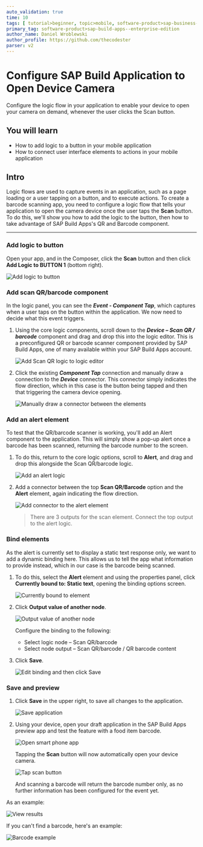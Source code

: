 ```yaml
---
auto_validation: true
time: 10
tags: [ tutorial>beginner, topic>mobile, software-product>sap-business-technology-platform]
primary_tag: software-product>sap-build-apps--enterprise-edition
author_name: Daniel Wroblewski
author_profile: https://github.com/thecodester
parser: v2
---
```


# Configure SAP Build Application to Open Device Camera
<!-- description --> Configure the logic flow in your application to enable your device to open your camera on demand, whenever the user clicks the Scan button.

## You will learn
  - How to add logic to a button in your mobile application
  - How to connect user interface elements to actions in your mobile application

## Intro
Logic flows are used to capture events in an application, such as a page loading or a user tapping on a button, and to execute actions. To create a barcode scanning app, you need to configure a logic flow that tells your application to open the camera device once the user taps the **Scan** button. To do this, we'll show you how to add the logic to the button, then how to take advantage of SAP Build Apps's QR and Barcode component.

---

### Add logic to button

Open your app, and in the Composer, click the **Scan** button and then click **Add Logic to BUTTON 1** (bottom right).

![Add logic to button](Add_logic.png)



### Add scan QR/barcode component

In the logic panel, you can see the ***Event - Component Tap***, which captures when a user taps on the button within the application. We now need to decide what this event triggers.

1. Using the core logic components, scroll down to the ***Device – Scan QR / barcode*** component and drag and drop this into the logic editor. This is a preconfigured QR or barcode scanner component provided by SAP Build Apps, one of many available within your SAP Build Apps account.  

    ![Add Scan QR logic to logic editor](ScanQR.png)

2. Click the existing ***Component Tap*** connection and manually draw a connection to the ***Device*** connector. This connector simply indicates the flow direction, which in this case is the button being tapped and then that triggering the camera device opening.

    ![Manually draw a connector between the elements](add_connector.png)



### Add an alert element

To test that the QR/barcode scanner is working, you'll add an Alert component to the application. This will simply show a pop-up alert once a barcode has been scanned, returning the barcode number to the screen.

1. To do this, return to the core logic options, scroll to **Alert**, and drag and drop this alongside the Scan QR/barcode logic.

    ![Add an alert logic](add_alert.png)

2. Add a connector between the top **Scan QR/Barcode** option and the **Alert** element, again indicating the flow direction.

    ![Add connector to the alert element](add_connector_alert.png)

    >There are 3 outputs for the scan element. Connect the top output to the alert logic.


### Bind elements 

As the alert is currently set to display a static text response only, we want to add a dynamic binding here. This allows us to tell the app what information to provide instead, which in our case is the barcode being scanned.

1. To do this, select the **Alert** element and using the properties panel, click **Currently bound to: Static text**, opening the binding options screen.

    ![Currently bound to element](Currently_bound.png)

2. Click **Output value of another node**.

    ![Output value of another node](Output_value.png)

    Configure the binding to the following:

    - Select logic node – Scan QR/barcode
    - Select node output – Scan QR/barcode / QR barcode content

3. Click **Save**.

    ![Edit binding and then click Save](Edit_binding.png)


### Save and preview

1. Click **Save** in the upper right, to save all changes to the application.

    ![Save application](Save_app.png)

2. Using your device, open your draft application in the SAP Build Apps preview app and test the feature with a food item barcode.

    ![Open smart phone app](iphoneapp1.png)

    Tapping the **Scan** button will now automatically open your device camera.

    ![Tap scan button](iphoneapp2.png)

    And scanning a barcode will return the barcode number only, as no further information has been configured for the event yet.

As an example:

![View results](iphoneapp3.png)

If you can't find a barcode, here's an example:

![Barcode example](barcode.gif) 